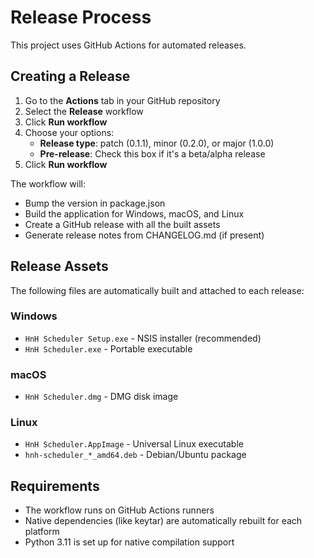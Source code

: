 # Release Process

This project uses GitHub Actions for automated releases.

## Creating a Release

1. Go to the **Actions** tab in your GitHub repository
2. Select the **Release** workflow
3. Click **Run workflow**
4. Choose your options:
   - **Release type**: patch (0.1.1), minor (0.2.0), or major (1.0.0)
   - **Pre-release**: Check this box if it's a beta/alpha release
5. Click **Run workflow**

The workflow will:
- Bump the version in package.json
- Build the application for Windows, macOS, and Linux
- Create a GitHub release with all the built assets
- Generate release notes from CHANGELOG.md (if present)

## Release Assets

The following files are automatically built and attached to each release:

### Windows
- `HnH Scheduler Setup.exe` - NSIS installer (recommended)
- `HnH Scheduler.exe` - Portable executable

### macOS
- `HnH Scheduler.dmg` - DMG disk image

### Linux
- `HnH Scheduler.AppImage` - Universal Linux executable
- `hnh-scheduler_*_amd64.deb` - Debian/Ubuntu package

## Requirements

- The workflow runs on GitHub Actions runners
- Native dependencies (like keytar) are automatically rebuilt for each platform
- Python 3.11 is set up for native compilation support